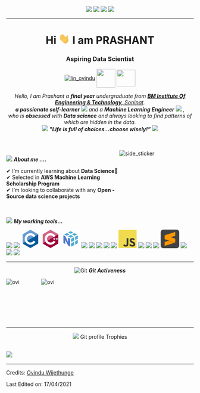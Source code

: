 

 <p align="center">
<img src="https://img.shields.io/badge/Age-20-blue" />
  <img src="https://img.shields.io/badge/Focus-Machine%20Learning-brightgreen" />
  <img src="https://img.shields.io/badge/Lives-INDIA%20-success" />
  <img src="https://img.shields.io/badge/Languages-English%20%26%20Hindi-brightgreen" />
</p>


<hr>
<h1 align="center">Hi <img src="https://raw.githubusercontent.com/ABSphreak/ABSphreak/master/gifs/Hi.gif" width="30px"> I am PRASHANT </h1>
<h3 align="center" color="blue">Aspiring Data Scientist </h3>
<p align="center">
 <a href="https://www.linkedin.com/in/prashant-959941166/" target="blank"><img align="center" src="https://image.flaticon.com/icons/png/128/174/174857.png" alt="lin_ovindu" height="50" width="50" /></a>  
 <a href = "https://github.com/prashant3110/"><img align="center" src="https://encrypted-tbn0.gstatic.com/images?q=tbn:ANd9GcTlO4xwBJMxWoUfPSiAeN6KgzLx2WJFDYTXVQ&usqp=CAU" height="50" width="50" /></a>
 <a href = "mailto: prashantchauhan3110@gmail.com"><img align="center" src="https://seeklogo.com/images/G/gmail-new-2020-logo-32DBE11BB4-seeklogo.com.png" height="45" width="50" /></a>
</p>
</p>



<p align="center">
  <em>
    Hello, I am Prashant a <b>final year</b> undergraduate from <a href="https://bmiet.net/"> <b>BM Institute Of Engineering & Technology</b>, Sonipat</a>. <br>
    <b>a passionate self-learner</b> <img src="https://github.com/TheDudeThatCode/TheDudeThatCode/blob/master/Assets/Developer.gif" width="30px"> and a <b>Machine Learning Engineer</b>&nbsp;<img src="https://github.com/TheDudeThatCode/TheDudeThatCode/blob/master/Assets/Designer.gif" width="36px">&nbsp,<br>who is <b>obsessed</b>
    with <b>Data science</b> and always looking to find patterns of which are hidden in the data.
  </em> 
  <br>
  <img src="https://media.giphy.com/media/gH3LO09IOiZIqePwv9/giphy.gif" width="50" /> <b><i align="center">"Life is full of choices…choose wisely!”</i></b> <img src="https://media.giphy.com/media/qjqUcgIyRjsl2/giphy.gif" width="50" />
</p>
<br><br>
<img align="right" width=200px height=200px alt="side_sticker" src="https://media.giphy.com/media/TEnXkcsHrP4YedChhA/giphy.gif" />

<img src="https://media.giphy.com/media/iY8CRBdQXODJSCERIr/giphy.gif" width="30px">&nbsp;***About me ....***

✔ I’m currently learning about **Data Science**🥰<br>
✔ Selected in **AWS Machine Learning Scholarship Program**<br>
✔ I’m looking to collaborate with any **Open - Source data science projects**<br><br><br>

 

<img src="https://media.giphy.com/media/iY8CRBdQXODJSCERIr/giphy.gif" width="30px">&nbsp;***My working tools...***
<p align="left">
  
   <img height="50" src="https://www.vectorlogo.zone/logos/python/python-ar21.svg">
   <img height="50" src="https://www.vectorlogo.zone/logos/java/java-ar21.svg">
   <img height="50" src="https://github.com/Kushal997-das/Kushal997-das/blob/80f47f81e4d4ef64f675e20e2cfc00d53f0fdedd/Profile%20generator/c-original.svg">
   <img height="50" src="https://github.com/Kushal997-das/Kushal997-das/raw/master/Profile%20generator/cplusplus-original.svg">
   <img height="50" src="https://raw.githubusercontent.com/valohai/ml-logos/master/numpy.svg">
   <img height="50" src="https://upload.wikimedia.org/wikipedia/en/5/56/Matplotlib_logo.svg">
   <img height="50" src="https://upload.wikimedia.org/wikipedia/commons/thumb/e/ed/Pandas_logo.svg/768px-Pandas_logo.svg.png">
   <img height="50" src="https://seeklogo.com/images/S/scikit-learn-logo-8766D07E2E-seeklogo.com.png">
   <img height="50" src="https://raw.githubusercontent.com/leungwensen/svg-icon/master/dist/svg/logos/html-5.svg">
   <img height="50" src="https://www.vectorlogo.zone/logos/netlifyapp_watercss/netlifyapp_watercss-ar21.svg">
   <img height="50" src="https://github.com/Kushal997-das/Kushal997-das/raw/master/Profile%20generator/javascript-original.svg">
   <img height="50" src="https://upload.wikimedia.org/wikipedia/de/0/0e/Django-logo.svg">
   <img height="50" src="https://www.vectorlogo.zone/logos/jupyter/jupyter-ar21.svg">
   <img height="50" src="https://raw.githubusercontent.com/leungwensen/svg-icon/master/dist/svg/logos/pycharm.svg">
   <img height="50" src="https://raw.githubusercontent.com/edent/SuperTinyIcons/master/images/svg/sublimetext.svg">
   <img height="50" src="https://raw.githubusercontent.com/gilbarbara/logos/master/logos/visual-studio-code.svg">
   <img height="50" src="https://www.vectorlogo.zone/logos/mysql/mysql-ar21.svg">
   <img height="50" src="https://www.vectorlogo.zone/logos/nginx/nginx-ar21.svg">
  
  
  
  <hr>
  <p align="center">
 <img src="https://media.giphy.com/media/W5eoZHPpUx9sapR0eu/giphy.gif" width="30px" alt="Git"/>&nbsp;<i><b>Git Activeness</b></i></p>
 
<p><img align="left" src="https://github-readme-stats.vercel.app/api/top-langs?username=OvinduWijethunge&show_icons=true&locale=en&layout=compact&theme=chartreuse-dark" alt="ovi" /></p>
<p>&nbsp;<img align="right" src="https://github-readme-stats.vercel.app/api?username=OvinduWijethunge&show_icons=true&locale=en&theme=chartreuse-dark" alt="ovi" width="410" /></p>
<br><br><br><br><br>

<hr>


<p align="center"><img src="https://media.giphy.com/media/QaMcXSekUWx7aogAUr/giphy.gif" width="30" />&nbsp;Git profile Trophies</p><br>
<img src="https://github-profile-trophy.vercel.app/?username=OvinduWijethunge&theme=juicyfresh&no-bg=true" />


-----
Credits: [Ovindu Wijethunge](https://github.com/OvinduWijethunge)

Last Edited on: 17/04/2021




